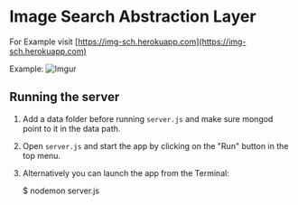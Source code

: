 # Image Search Abstraction Layer

For Example visit [https://img-sch.herokuapp.com](https://img-sch.herokuapp.com)

Example:
![Imgur](http://i.imgur.com/8mAbKAQ.png)
## Running the server

1) Add a data folder before running `server.js` and  make sure mongod point to it in the data path.

2) Open `server.js` and start the app by clicking on the "Run" button in the top menu.

3) Alternatively you can launch the app from the Terminal:

    $ nodemon server.js
